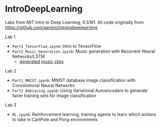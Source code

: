 # IntroDeepLearning
Labs from MIT Intro to Deep Learning, 6.S191. All code originally from https://github.com/aamini/introtodeeplearning

Lab 1

- `Part1_TensorFlow.ipynb`: Intro to TensorFlow
- `Part2_Music_Generation.ipynb`: Music generation with Recurrent Neural Networks/LSTM
  - [generated](https://drive.google.com/file/d/1BOsOji-SxavL_jJm10DEpRNtvYEjdMw-/view?usp=sharing) [music](https://drive.google.com/file/d/1qnkZ0q5AbyRgn1Qy1W85KtqxXby4NSpT/view?usp=sharing) [clips](https://drive.google.com/file/d/1a96t1fpbFAu7QkNwcNa9x_8PlHqo_mft/view?usp=sharing)

Lab 2

- `Part1_MNIST.ipynb`: MNIST database image classification with Convolutional Neural Networks
- `Part2_Debiasing.ipynb`: Using Variational Autoencoders to generate fairer training sets for image classification

Lab 3

- `RL.ipynb`: Reinforcement learning, training agents to learn which actions to take in CartPole and Pong environments

